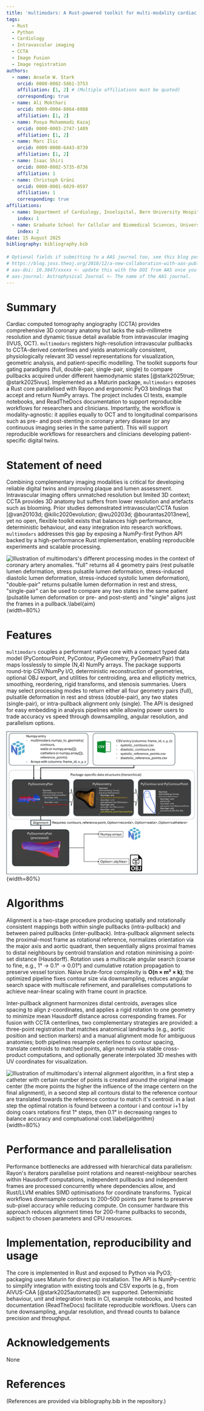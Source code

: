 ```yaml
---
title: 'multimodars: A Rust-powered toolkit for multi-modality cardiac image fusion and registration'
tags:
  - Rust
  - Python
  - Cardiology
  - Intravascular imaging
  - CCTA
  - Image Fusion
  - Image registration
authors:
  - name: Anselm W. Stark
    orcid: 0000-0002-5861-3753
    affiliation: [1, 2] # (Multiple affiliations must be quoted)
    corresponding: true
  - name: Ali Mokthari
    orcid: 0009-0004-8864-6988
    affiliation: [1, 2]
  - name: Pooya Mohammadi Kazaj
    orcid: 0000-0003-2747-1489
    affiliation: [1, 2]
  - name: Marc Ilic
    orcid: 0009-0000-6443-8739
    affiliation: [1, 2]
  - name: Isaac Shiri
    orcid: 0000-0002-5735-0736
    affiliation: 1
  - name: Christoph Gräni
    orcid: 0000-0001-6029-0597
    affiliation: 1
    corresponding: true
affiliations:
  - name: Department of Cardiology, Inselspital, Bern University Hospital, University of Bern, Switzerland
    index: 1
  - name: Graduate School for Cellular and Biomedical Sciences, University of Bern, Bern, Switzerland
    index: 2
date: 15 August 2025
bibliography: bibliography.bib

# Optional fields if submitting to a AAS journal too, see this blog post:
# https://blog.joss.theoj.org/2018/12/a-new-collaboration-with-aas-publishing
# aas-doi: 10.3847/xxxxx <- update this with the DOI from AAS once you know it.
# aas-journal: Astrophysical Journal <- The name of the AAS journal.
---
```


# Summary
Cardiac computed tomography angiography (CCTA) provides comprehensive 3D coronary anatomy but lacks the sub-millimetre resolution and dynamic tissue detail available from intravascular imaging (IVUS, OCT). `multimodars` registers high-resolution intravascular pullbacks to CCTA-derived centerlines and yields anatomically consistent, physiologically relevant 3D vessel representations for visualization, geometric analysis, and patient-specific modelling. The toolkit supports four gating paradigms (full, double-pair, single-pair, single) to compare pullbacks acquired under different haemodynamic states [@stark2025true; @stark2025ivus]. Implemented as a Maturin package, `multimodars` exposes a Rust core parallelised with Rayon and ergonomic PyO3 bindings that accept and return NumPy arrays. The project includes CI tests, example notebooks, and ReadTheDocs documentation to support reproducible workflows for researchers and clinicians. Importantly, the workflow is modality-agnostic: it applies equally to OCT and to longitudinal comparisons such as pre- and post-stenting in coronary artery disease (or any continuous imaging series in the same patient). This will support reproducible workflows for researchers and clinicians developing patient-specific digital twins.

# Statement of need
Combining complementary imaging modalities is critical for developing reliable digital twins and improving plaque and lumen assessment. Intravascular imaging offers unmatched resolution but limited 3D context; CCTA provides 3D anatomy but suffers from lower resolution and artefacts such as blooming. Prior studies demonstrated intravascular/CCTA fusion [@van20103d; @kilic2020evolution; @wu20203d; @bourantas2013new], yet no open, flexible toolkit exists that balances high performance, deterministic behaviour, and easy integration into research workflows. `multimodars` addresses this gap by exposing a NumPy-first Python API backed by a high-performance Rust implementation, enabling reproducible experiments and scalable processing.

![Illustration of `multimodars`'s different processing modes in the context of coronary artery anomalies. "full" returns all 4 geometry pairs (rest pulsatile lumen deformation, stress pulsatile lumen deformation, stress-induced diastolic lumen deformation, stress-induced systolic lumen deformation), "double-pair" returns pulsatile lumen deformation in rest and stress, "single-pair" can be used to compare any two states in the same patient (pulsatile lumen deformation or pre- and post-stent) and "single" aligns just the frames in a pullback.\label{aim}](figures/Figure1.jpg){width=80%}

# Features
`multimodars` couples a performant native core with a compact typed data model (PyContourPoint, PyContour, PyGeometry, PyGeometryPair) that maps losslessly to simple (N,4) NumPy arrays. The package supports round-trip CSV/NumPy I/O, deterministic reconstruction of geometries, optional OBJ export, and utilities for centroiding, area and ellipticity metrics, smoothing, reordering, rigid transforms, and stenosis summaries. Users may select processing modes to return either all four geometry pairs (full), pulsatile deformation in rest and stress (double-pair), any two states (single-pair), or intra-pullback alignment only (single). The API is designed for easy embedding in analysis pipelines while allowing power users to trade accuracy vs speed through downsampling, angular resolution, and parallelism options.

![Illustration of `multimodars`'s internal data handling and the differenty entry and exit points.\label{data types}](figures/Figure2.jpg){width=80%}

# Algorithms
Alignment is a two-stage procedure producing spatially and rotationally consistent mappings both within single pullbacks (intra-pullback) and between paired pullbacks (inter-pullback). Intra-pullback alignment selects the proximal-most frame as rotational reference, normalizes orientation via the major axis and aortic quadrant, then sequentially aligns proximal frames to distal neighbours by centroid translation and rotation minimising a point-set distance (Hausdorff). Rotation uses a multiscale angular search (coarse to fine, e.g., 1° → 0.1° → 0.01°) and cumulative rotation propagation to preserve vessel torsion. Naive brute-force complexity is **O(n × m² × k)**; the optimized pipeline fixes contour size via downsampling, reduces angular search space with multiscale refinement, and parallelises computations to achieve near-linear scaling with frame count in practice.

Inter-pullback alignment harmonizes distal centroids, averages slice spacing to align z-coordinates, and applies a rigid rotation to one geometry to minimize mean Hausdorff distance across corresponding frames. For fusion with CCTA centerlines, two complementary strategies are provided: a three-point registration that matches anatomical landmarks (e.g., aortic position and section markers) and a manual alignment mode for ambiguous anatomies; both pipelines resample centerlines to contour spacing, translate centroids to matched points, align normals via stable cross-product computations, and optionally generate interpolated 3D meshes with UV coordinates for visualization.

![Illustration of `multimodars`'s internal alignment algorithm, in a first step a catheter with certain number of points is created around the original image center (the more points the higher the influence of the image centern on the final alignment), in a second step all contours distal to the reference contour are translated towards the reference contour to match it's centroid. in a last step the optimal rotation is found between a contour i and contour i+1 by doing coars rotations first 1° steps, then 0.1° in decreasing ranges to balance accuracy and comptuational cost.\label{algorithm}](figures/Figure3.jpg){width=80%}

# Performance and parallelisation
Performance bottlenecks are addressed with hierarchical data parallelism: Rayon's iterators parallelise point rotations and nearest-neighbour searches within Hausdorff computations, independent pullbacks and independent frames are processed concurrently where dependencies allow, and Rust/LLVM enables SIMD optimisations for coordinate transforms. Typical workflows downsample contours to 200–500 points per frame to preserve sub-pixel accuracy while reducing compute. On consumer hardware this approach reduces alignment times for 200-frame pullbacks to seconds, subject to chosen parameters and CPU resources.

# Implementation, reproducibility and usage
The core is implemented in Rust and exposed to Python via PyO3; packaging uses Maturin for direct pip installation. The API is NumPy-centric to simplify integration with existing tools and CSV exports (e.g., from AIVUS-CAA [@stark2025automated]) are supported. Deterministic behaviour, unit and integration tests in CI, example notebooks, and hosted documentation (ReadTheDocs) facilitate reproducible workflows. Users can tune downsampling, angular resolution, and thread counts to balance precision and throughput.

# Acknowledgements
None

# References
(References are provided via bibliography.bib in the repository.)